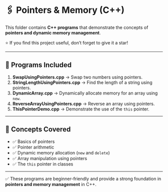 # 🖇️ Pointers & Memory (C++)

This folder contains **C++ programs** that demonstrate the concepts of **pointers and dynamic memory management**.

⭐ If you find this project useful, don’t forget to give it a star!

---

## 📌 Programs Included

1. **SwapUsingPointers.cpp** → Swap two numbers using pointers.  
2. **StringLengthUsingPointers.cpp** → Find the length of a string using pointers.  
3. **DynamicArray.cpp** → Dynamically allocate memory for an array using `new`.  
4. **ReverseArrayUsingPointers.cpp** → Reverse an array using pointers.  
5. **ThisPointerDemo.cpp** → Demonstrate the use of the `this` pointer.  

---

## 📝 Concepts Covered
- ✅ Basics of pointers  
- ✅ Pointer arithmetic  
- ✅ Dynamic memory allocation (`new` and `delete`)  
- ✅ Array manipulation using pointers  
- ✅ The `this` pointer in classes  

---

✅ These programs are beginner-friendly and provide a strong foundation in **pointers and memory management** in C++.  
